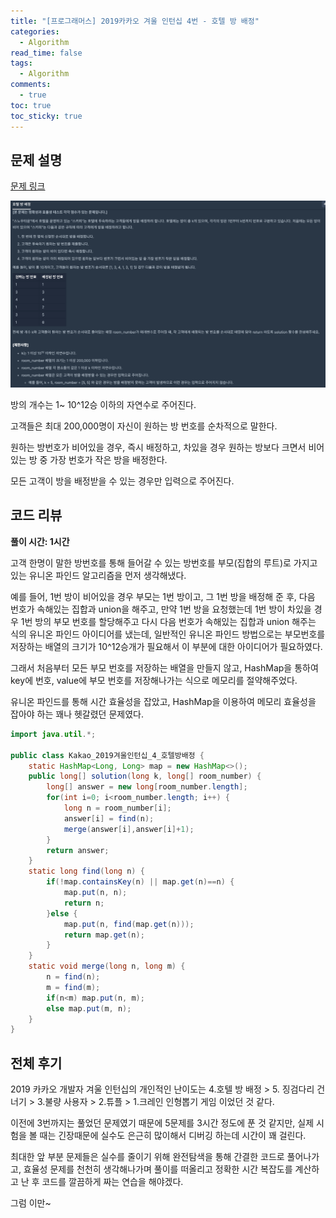 ```yaml
---
title: "[프로그래머스] 2019카카오 겨울 인턴십 4번 - 호텔 방 배정"
categories:
  - Algorithm
read_time: false
tags:
  - Algorithm
comments:
  - true
toc: true
toc_sticky: true
---
```

## 문제 설명
[문제 링크](https://programmers.co.kr/learn/courses/30/lessons/64063)

![](/assets/img/Algorithm/20200503_2.png)

방의 개수는 1~ 10^12승 이하의 자연수로 주어진다.

고객들은 최대 200,000명이 자신이 원하는 방 번호를 순차적으로 말한다.

원하는 방번호가 비어있을 경우, 즉시 배정하고, 차있을 경우 원하는 방보다 크면서 비어있는 방 중 가장 번호가 작은 방을 배정한다.

모든 고객이 방을 배정받을 수 있는 경우만 입력으로 주어진다.

## 코드 리뷰
__풀이 시간: 1시간__

고객 한명이 말한 방번호를 통해 들어갈 수 있는 방번호를 부모(집합의 루트)로 가지고 있는 유니온 파인드 알고리즘을 먼저 생각해냈다.

예를 들어, 1번 방이 비어있을 경우 부모는 1번 방이고, 그 1번 방을 배정해 준 후, 다음 번호가 속해있는 집합과 union을 해주고, 만약 1번 방을 요청했는데 1번 방이 차있을 경우 1번 방의 부모 번호를 할당해주고 다시 다음 번호가 속해있는 집합과 union 해주는 식의 유니온 파인드 아이디어를 냈는데, 일반적인 유니온 파인드 방법으로는 부모번호를 저장하는 배열의 크기가 10^12승개가 필요해서 이 부분에 대한 아이디어가 필요하였다.

그래서 처음부터 모든 부모 번호를 저장하는 배열을 만들지 않고, HashMap을 통하여 key에 번호, value에 부모 번호를 저장해나가는 식으로 메모리를 절약해주었다.

유니온 파인드를 통해 시간 효율성을 잡았고, HashMap을 이용하여 메모리 효율성을 잡아야 하는 꽤나 헷갈렸던 문제였다.

```java
import java.util.*;

public class Kakao_2019겨울인턴십_4_호텔방배정 {
    static HashMap<Long, Long> map = new HashMap<>();
	public long[] solution(long k, long[] room_number) {
        long[] answer = new long[room_number.length];
        for(int i=0; i<room_number.length; i++) {
        	long n = room_number[i];
        	answer[i] = find(n);
        	merge(answer[i],answer[i]+1);
        }
        return answer;
    }
    static long find(long n) {
		if(!map.containsKey(n) || map.get(n)==n) {
			map.put(n, n);
			return n;			
		}else {
			map.put(n, find(map.get(n)));
			return map.get(n);
		}
	}
    static void merge(long n, long m) {
		n = find(n);
		m = find(m);
		if(n<m) map.put(n, m);
		else map.put(m, n);
	}
}

```
## 전체 후기
2019 카카오 개발자 겨울 인턴십의 개인적인 난이도는 4.호텔 방 배정 > 5. 징검다리 건너기 > 3.불량 사용자 > 2.튜플 > 1.크레인 인형뽑기 게임 이었던 것 같다.

이전에 3번까지는 풀었던 문제였기 때문에 5문제를 3시간 정도에 푼 것 같지만, 실제 시험을 볼 때는 긴장때문에 실수도 은근히 많이해서 디버깅 하는데 시간이 꽤 걸린다.

최대한 앞 부분 문제들은 실수를 줄이기 위해 완전탐색을 통해 간결한 코드로 풀어나가고, 효율성 문제를 천천히 생각해나가며 풀이를 떠올리고 정확한 시간 복잡도를 계산하고 난 후 코드를 깔끔하게 짜는 연습을 해야겠다.

그럼 이만~


